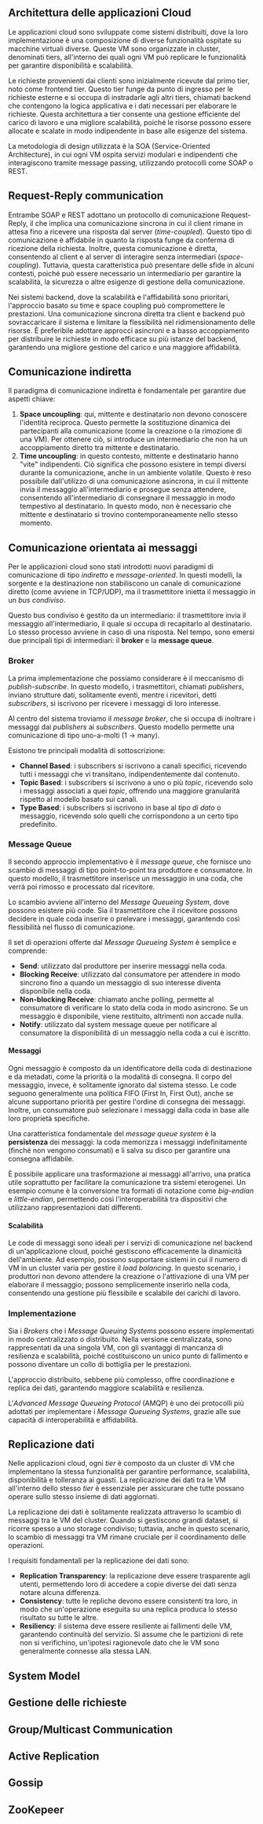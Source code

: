 ## Architettura delle applicazioni Cloud

Le applicazioni cloud sono sviluppate come sistemi distribuiti, dove la loro implementazione è una composizione di diverse funzionalità ospitate su macchine virtuali diverse. Queste VM sono organizzate in cluster, denominati tiers, all'interno dei quali ogni VM può replicare le funzionalità per garantire disponibilità e scalabilità. 

Le richieste provenienti dai clienti sono inizialmente ricevute dal primo tier, noto come frontend tier. Questo tier funge da punto di ingresso per le richieste esterne e si occupa di instradarle agli altri tiers, chiamati backend che contengono la logica applicativa e i dati necessari per elaborare le richieste. 
Questa architettura a tier consente una gestione efficiente del carico di lavoro e una migliore scalabilità, poiché le risorse possono essere allocate e scalate in modo indipendente in base alle esigenze del sistema.

La metodologia di design utilizzata è la SOA (Service-Oriented Architecture), in cui ogni VM ospita servizi modulari e indipendenti che interagiscono tramite message passing, utilizzando protocolli come SOAP o REST.

## Request-Reply communication

Entrambe SOAP e REST adottano un protocollo di comunicazione Request-Reply, il che implica una comunicazione sincrona in cui il client rimane in attesa fino a ricevere una risposta dal server (*time-coupled*). Questo tipo di comunicazione è affidabile in quanto la risposta funge da conferma di ricezione della richiesta.
Inoltre, questa comunicazione è diretta, consentendo al client e al server di interagire senza intermediari (*space-coupling*). Tuttavia, questa caratteristica può presentare delle sfide in alcuni contesti, poiché può essere necessario un intermediario per garantire la scalabilità, la sicurezza o altre esigenze di gestione della comunicazione.

Nei sistemi backend, dove la scalabilità e l'affidabilità sono prioritari, l'approccio basato su time e space coupling può compromettere le prestazioni. Una comunicazione sincrona diretta tra client e backend può sovraccaricare il sistema e limitare la flessibilità nel ridimensionamento delle risorse. È preferibile adottare approcci asincroni e a basso accoppiamento per distribuire le richieste in modo efficace su più istanze del backend, garantendo una migliore gestione del carico e una maggiore affidabilità.

## Comunicazione indiretta

Il paradigma di comunicazione indiretta è fondamentale per garantire due aspetti chiave:
1. **Space uncoupling**: qui, mittente e destinatario non devono conoscere l'identità reciproca. Questo permette la sostituzione dinamica dei partecipanti alla comunicazione (come la creazione o la rimozione di una VM). Per ottenere ciò, si introduce un intermediario che non ha un accoppiamento diretto tra mittente e destinatario.
2. **Time uncoupling**: in questo contesto, mittente e destinatario hanno "vite" indipendenti. Ciò significa che possono esistere in tempi diversi durante la comunicazione, anche in un ambiente volatile. Questo è reso possibile dall'utilizzo di una comunicazione asincrona, in cui il mittente invia il messaggio all'intermediario e prosegue senza attendere, consentendo all'intermediario di consegnare il messaggio in modo tempestivo al destinatario. In questo modo, non è necessario che mittente e destinatario si trovino contemporaneamente nello stesso momento.

## Comunicazione orientata ai messaggi

Per le applicazioni cloud sono stati introdotti nuovi paradigmi di comunicazione di tipo *indiretto* e *message-oriented*. In questi modelli, la sorgente e la destinazione non stabiliscono un canale di comunicazione diretto (come avviene in TCP/UDP), ma il trasmettitore inietta il messaggio in un *bus condiviso*.

Questo bus condiviso è gestito da un intermediario: il trasmettitore invia il messaggio all'intermediario, il quale si occupa di recapitarlo al destinatario. Lo stesso processo avviene in caso di una risposta.
Nel tempo, sono emersi due principali tipi di intermediari: il **broker** e la **message queue**.

### Broker

La prima implementazione che possiamo considerare è il meccanismo di *publish-subscribe*. In questo modello, i trasmettitori, chiamati *publishers*, inviano strutture dati, solitamente eventi, mentre i ricevitori, detti *subscribers*, si iscrivono per ricevere i messaggi di loro interesse.

Al centro del sistema troviamo il *message broker*, che si occupa di inoltrare i messaggi dai *publishers* ai *subscribers*. Questo modello permette una comunicazione di tipo uno-a-molti (1 → many).

Esistono tre principali modalità di sottoscrizione:
- **Channel Based**: i subscribers si iscrivono a canali specifici, ricevendo tutti i messaggi che vi transitano, indipendentemente dal contenuto.
- **Topic Based**: i subscribers si iscrivono a uno o più *topic*, ricevendo solo i messaggi associati a quei *topic*, offrendo una maggiore granularità rispetto al modello basato sui canali.
- **Type Based**: i subscribers si iscrivono in base al *tipo di dato* o messaggio, ricevendo solo quelli che corrispondono a un certo tipo predefinito.
### Message Queue

Il secondo approccio implementativo è il *message queue*, che fornisce uno scambio di messaggi di tipo point-to-point tra produttore e consumatore. In questo modello, il trasmettitore inserisce un messaggio in una coda, che verrà poi rimosso e processato dal ricevitore.

Lo scambio avviene all'interno del *Message Queueing System*, dove possono esistere più code. Sia il trasmettitore che il ricevitore possono decidere in quale coda inserire o prelevare i messaggi, garantendo così flessibilità nel flusso di comunicazione.

Il set di operazioni offerte dal *Message Queueing System* è semplice e comprende:
- **Send**: utilizzato dal produttore per inserire messaggi nella coda.
- **Blocking Receive**: utilizzato dal consumatore per attendere in modo sincrono fino a quando un messaggio di suo interesse diventa disponibile nella coda.
- **Non-blocking Receive**: chiamato anche polling, permette al consumatore di verificare lo stato della coda in modo asincrono. Se un messaggio è disponibile, viene restituito, altrimenti non accade nulla.
- **Notify**: utilizzato dal system message queue per notificare al consumatore la disponibilità di un messaggio nella coda a cui è iscritto.

#### Messaggi

Ogni messaggio è composto da un identificatore della coda di destinazione e da metadati, come la priorità o la modalità di consegna. Il corpo del messaggio, invece, è solitamente ignorato dal sistema stesso.
Le code seguono generalmente una politica FIFO (First In, First Out), anche se alcune supportano priorità per gestire l'ordine di consegna dei messaggi. Inoltre, un consumatore può selezionare i messaggi dalla coda in base alle loro proprietà specifiche.

Una caratteristica fondamentale del *message queue system* è la **persistenza** dei messaggi: la coda memorizza i messaggi indefinitamente (finché non vengono consumati) e li salva su disco per garantire una consegna affidabile.

È possibile applicare una trasformazione ai messaggi all'arrivo, una pratica utile soprattutto per facilitare la comunicazione tra sistemi eterogenei. Un esempio comune è la conversione tra formati di notazione come *big-endian* e *little-endian*, permettendo così l'interoperabilità tra dispositivi che utilizzano rappresentazioni dati differenti.

#### Scalabilità

Le code di messaggi sono ideali per i servizi di comunicazione nel backend di un'applicazione cloud, poiché gestiscono efficacemente la dinamicità dell'ambiente. Ad esempio, possono supportare sistemi in cui il numero di VM in un cluster varia per gestire il *load balancing*. 
In questo scenario, i produttori non devono attendere la creazione o l'attivazione di una VM per elaborare il messaggio; possono semplicemente inserirlo nella coda, consentendo una gestione più flessibile e scalabile dei carichi di lavoro.

### Implementazione

Sia i *Brokers* che i *Message Queuing Systems* possono essere implementati in modo centralizzato o distribuito. Nella versione centralizzata, sono rappresentati da una singola VM, con gli svantaggi di mancanza di resilienza e scalabilità, poiché costituiscono un unico punto di fallimento e possono diventare un collo di bottiglia per le prestazioni.

L'approccio distribuito, sebbene più complesso, offre coordinazione e replica dei dati, garantendo maggiore scalabilità e resilienza. 

L'*Advanced Message Queueing Protocol* (AMQP) è uno dei protocolli più adottati per implementare i *Message Queueing Systems*, grazie alle sue capacità di interoperabilità e affidabilità.

## Replicazione dati

Nelle applicazioni cloud, ogni *tier* è composto da un cluster di VM che implementano la stessa funzionalità per garantire performance, scalabilità, disponibilità e tolleranza ai guasti. La replicazione dei dati tra le VM all'interno dello stesso *tier* è essenziale per assicurare che tutte possano operare sullo stesso insieme di dati aggiornati.

La replicazione dei dati è solitamente realizzata attraverso lo scambio di messaggi tra le VM del cluster. Quando si gestiscono grandi dataset, si ricorre spesso a uno storage condiviso; tuttavia, anche in questo scenario, lo scambio di messaggi tra VM rimane cruciale per il coordinamento delle operazioni.

I requisiti fondamentali per la replicazione dei dati sono:
- **Replication Transparency**: la replicazione deve essere trasparente agli utenti, permettendo loro di accedere a copie diverse dei dati senza notare alcuna differenza.
- **Consistency**: tutte le repliche devono essere consistenti tra loro, in modo che un'operazione eseguita su una replica produca lo stesso risultato su tutte le altre.
- **Resiliency**: il sistema deve essere resiliente ai fallimenti delle VM, garantendo continuità del servizio. Si assume che le partizioni di rete non si verifichino, un'ipotesi ragionevole dato che le VM sono generalmente connesse alla stessa LAN.

## System Model 


## Gestione delle richieste

## Group/Multicast Communication

## Active Replication

## Gossip

## ZooKepeer
